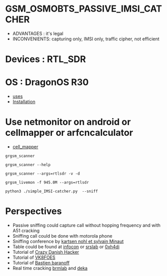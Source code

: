 # GSM_OSMOBTS_PASSIVE_IMSI_CATCHER
* ADVANTAGES : it's legal 
* INCONVENIENTS: capturing only, IMSI only, traffic cipher, not efficient

# Devices : RTL_SDR
# OS : DragonOS R30
* [uses](https://www.youtube.com/watch?v=uU7JrwAgmuE)
* [Installation](https://www.youtube.com/watch?v=e66_7ABKMnQ)

# Use netmonitor on android or cellmapper or arfcncalculator
* [cell_mapper](https://www.cellmapper.net/arfcn?net=GSM&ARFCN=977&MCC=0)
```
grgsm_scanner  
```
```
grgsm_scanner --help  
```
```
grgsm_scanner --args=rtlsdr -v -d  
```
```
grgsm_livemon -f 945.0M --args=rtlsdr  
```
```
python3 ./simple_IMSI-catcher.py  --sniff  
```
# Perspectives
* Passive sniffing could capture call without hopping frequency and with A51 cracking
* Sniffing call could be done with motorola phone
* Sniffing conference by [kartsen nohl et sylvain Minaut](https://www.youtube.com/watch?v=lsIriAdbttc&pp=ygUTZ3NtIHNuaWZmaW5nIDogMjdjMw%3D%3D)
* Table could be found at [infocon](https://infocon.org/rainbow%20tables/A51/) or [srslab](https://opensource.srlabs.de/projects/a51-decrypt/files) or [0xh4di](https://github.com/0xh4di/GSMDecryption)
* Tutorial of [Crazy Danish Hacker](https://www.youtube.com/playlist?list=PLRovDyowOn5F_TFotx0n8A79ToZYD2lOvsniffing)
* Tutorial of [VK8FOES](https://www.youtube.com/playlist?list=PLRovDyowOn5F_TFotx0n8A79ToZYD2lOv)
* Tutorial of [Bastien baranoff](https://www.youtube.com/watch?v=eRIC3QhOO2Q&pp=ygUIZ3NtIGRla2E%3D)
* Real time cracking [brmlab](https://brmlab.cz/project/gsm/start) and [deka](https://brmlab.cz/project/gsm/deka/start)

